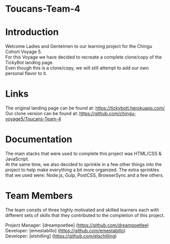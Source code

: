 # Toucans-Team-4

# Introduction
Welcome Ladies and Gentelmen to our learning project for the Chingu Cohort Voyage 5.<br/>
For this Voyage we have decided to recreate a complete clone/copy of the TickyBot landing page.<br/>
Even though this is a clone/copy, we will still attempt to add our own personal flavor to it.

# Links
The original landing page can be found at: https://tickybott.herokuapp.com/<br/>
Our clone version can be found at: https://github.com/chingu-voyage5/Toucans-Team-4

# Documentation
The main stacks that were used to complete this project was HTML/CSS & JavaScript. <br/>
At the same time, we also decided to sprinkle in a few other things into the project to help make everything a bit more organized. The extra sprinkles that we used were: Node.js, Gulp, PostCSS, BrowserSync and a few others.

# Team Members
The team consits of three highly motivated and skilled learners each with different sets of skills that they contributed to the completion of this project. 

Project Manager: [dreampoetlee] (https://github.com/dreampoetlee)<br/>
Developer: [emestabillo] (https://github.com/emestabillo)<br/>
Developer: [elshilling] (https://github.com/elschilling)
